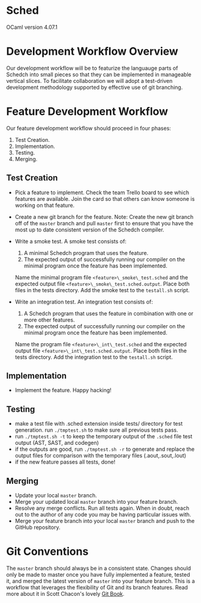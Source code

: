 # Sched

OCaml version 4.07.1

# Development Workflow Overview

Our development workflow will be to featurize the languauge parts of Schedch
into small pieces so that they can be implemented in manageable vertical
slices. To facilitate collaboration we will adopt a test-driven development
methodology supported by effective use of git branching.

# Feature Development Workflow

Our feature development workflow should proceed in four phases:

1. Test Creation.
2. Implementation.
3. Testing.
4. Merging.

## Test Creation

- Pick a feature to implement. Check the team Trello board to see which
  features are available. Join the card so that others can know someone is
  working on that feature.
- Create a new git branch for the feature. Note: Create the new git branch off
  of the `master` branch and pull `master` first to ensure that you have the
  most up to date consistent version of the Schedch compiler.
- Write a smoke test. A smoke test consists of:

  1. A minimal Schedch program that uses the feature.
  2. The expected output of successfully running our compiler on the minimal
     program once the feature has been implemented.

  Name the minimal program file `<feature>\_smoke\_test.sched` and the expected
  output file `<feature>\_smoke\_test.sched.output`. Place both files in the
  tests directory. Add the smoke test to the `testall.sh` script.
- Write an integration test. An integration test consists of:

  1. A Schedch program that uses the feature in combination with one or more
     other features.
  2. The expected output of successfully running our compiler on the minimal
     program once the feature has been implemented.

  Name the program file `<feature>\_int\_test.sched` and the expected output
  file `<feature>\_int\_test.sched.output`. Place both files in the tests
  directory. Add the integration test to the `testall.sh` script.

## Implementation

- Implement the feature. Happy hacking!

## Testing

- make a test file with .sched extension inside tests/ directory for test generation. run `./tmptest.sh` to make sure all previous tests pass.
- run `./tmptest.sh -t` to keep the temporary output of the `.sched` file test output (AST, SAST, and codegen)
- if the outputs are good, run `./tmptest.sh -r` to generate and replace the output files for comparison with the temporary files (.aout,.sout,.lout)
- if the new feature passes all tests, done!

## Merging

- Update your local `master` branch.
- Merge your updated local `master` branch into your feature branch.
- Resolve any merge conflicts. Run all tests again. When in doubt, reach out to
  the author of any code you may be having particular issues with.
- Merge your feature branch into your local `master` branch and push to the
  GitHub repository.

# Git Conventions

The `master` branch should always be in a consistent state. Changes should only
be made to master once you have fully implemented a feature, tested it, and
merged the latest version of `master` into your feature branch. This is a
workflow that leverages the flexibility of Git and its branch features. Read
more about it in Scott Chacon's lovely [Git
Book](https://git-scm.com/book/en/v2/Git-Branching-Branches-in-a-Nutshell).


